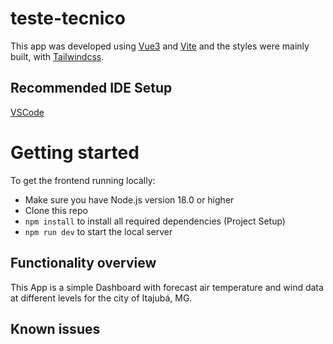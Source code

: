 # teste-tecnico

This app was developed using [Vue3](https://vuejs.org/) and [Vite](https://vitejs.dev/) and the styles were mainly built, with [Tailwindcss](https://tailwindcss.com/).


## Recommended IDE Setup

[VSCode](https://code.visualstudio.com/) 

# Getting started

To get the frontend running locally:

- Make sure you have Node.js version 18.0 or higher
- Clone this repo
- `npm install` to install all required dependencies (Project Setup)
- `npm run dev` to start the local server

## Functionality overview

This App is a simple Dashboard with forecast air temperature and wind data at different levels for the city of Itajubá, MG.

## Known issues

